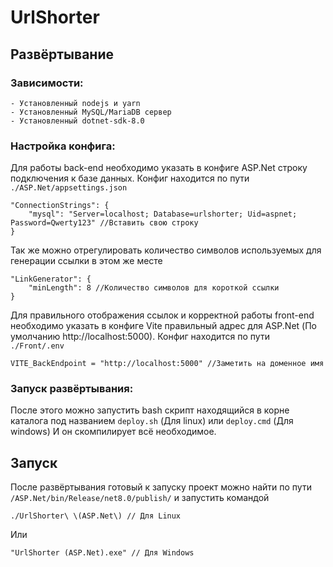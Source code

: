 # UrlShorter

## Развёртывание

### Зависимости:
    - Установленный nodejs и yarn
    - Установленный MySQL/MariaDB сервер
    - Установленный dotnet-sdk-8.0
### Настройка конфига:
Для работы back-end необходимо указать в конфиге ASP.Net строку подключения к базе данных. Конфиг находится по пути <code>./ASP.Net/appsettings.json</code>
    
    "ConnectionStrings": {
        "mysql": "Server=localhost; Database=urlshorter; Uid=aspnet; Password=Qwerty123" //Вставить свою строку
    }
Так же можно отрегулировать количество символов используемых для генерации ссылки в этом же месте

    "LinkGenerator": {
        "minLength": 8 //Количество символов для короткой ссылки
    }
Для правильного отображения ссылок и корректной работы front-end необходимо указать в конфиге Vite правильный адрес для ASP.Net (По умолчанию http://localhost:5000). Конфиг находится по пути <code>./Front/.env</code>
                    
    VITE_BackEndpoint = "http://localhost:5000" //Заметить на доменное имя
### Запуск развёртывания:
После этого можно запустить bash скрипт находящийся в корне каталога под названием <code>deploy.sh</code> (Для linux) или <code>deploy.cmd</code> (Для windows) И он скомпилирует всё необходимое.
## Запуск
После развёртывания готовый к запуску проект можно найти по пути <code>/ASP.Net/bin/Release/net8.0/publish/</code> и запустить командой

    ./UrlShorter\ \(ASP.Net\) // Для Linux
Или

    "UrlShorter (ASP.Net).exe" // Для Windows

